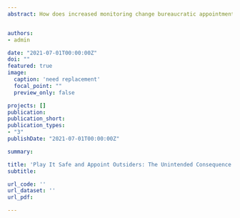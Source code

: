```yaml
---
abstract: How does increased monitoring change bureaucratic appointments? I argue that when politicians lack sufficient and credible information on the character of bureaucrats, increased monitoring forces politicians to prioritize minimizing risks over bureaucratic expertise. Using an original dataset of 1465 China’s provincial agency leaders, I find that after an unexpected anticorruption campaign, the proportion of agency leaders with inside-agency work experience drops significantly in agencies with higher risk of corruption, but not in agencies with lower risk of corruption. I interpret the results as provincial leaders’ cautiousness to reduce the higher risk of corruption associated with agency insiders, thus avoid being implicated by their appointees’ mistakes. I further demonstrate that appointing outsiders was not driven by seeking candidates with better abilities or higher political standards — two intended objectives of tightening up bureaucratic appointments. My findings qualify the effectiveness of relying on top-down accountability to regulate bureaucratic appointments in authoritarian regimes.


authors:
- admin

date: "2021-07-01T00:00:00Z"
doi: ""
featured: true
image:
  caption: 'need replacement'
  focal_point: ""
  preview_only: false

projects: []
publication: 
publication_short:
publication_types:
- "3"
publishDate: "2021-07-01T00:00:00Z"

summary:

title: 'Play It Safe and Appoint Outsiders: The Unintended Consequence of Anti-corruption Campaigns on Bureaucratic Appointment'
subtitle: 

url_code: ''
url_dataset: ''
url_pdf:

---
```



